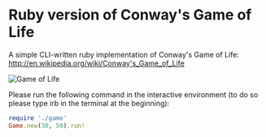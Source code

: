 Ruby version of Conway's Game of Life
=================

A simple CLI-written ruby implementation of Conway's Game of Life: http://en.wikipedia.org/wiki/Conway's_Game_of_Life

![Game of Life](/gol.png "Game of Life")

Please run the following command in the interactive environment (to do so please type irb in the terminal at the beginning):

```ruby
require './game'
Game.new(30, 50).run!
```